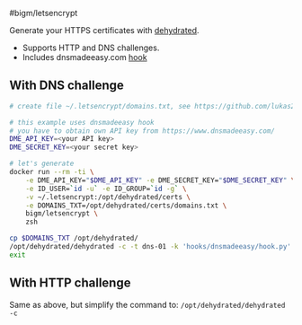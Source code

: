 #bigm/letsencrypt

Generate your HTTPS certificates with [dehydrated](https://github.com/lukas2511/dehydrated).
 
* Supports HTTP and DNS challenges.
* Includes dnsmadeeasy.com [hook](https://github.com/alisade/letsencrypt-DNSMadeEasy-hook)

## With DNS challenge

```bash
# create file ~/.letsencrypt/domains.txt, see https://github.com/lukas2511/dehydrated/blob/master/docs/domains_txt.md

# this example uses dnsmadeeasy hook
# you have to obtain own API key from https://www.dnsmadeeasy.com/
DME_API_KEY=<your API key>
DME_SECRET_KEY=<your secret key>

# let's generate
docker run --rm -ti \
    -e DME_API_KEY="$DME_API_KEY" -e DME_SECRET_KEY="$DME_SECRET_KEY" \
    -e ID_USER=`id -u` -e ID_GROUP=`id -g` \
    -v ~/.letsencrypt:/opt/dehydrated/certs \
    -e DOMAINS_TXT=/opt/dehydrated/certs/domains.txt \
    bigm/letsencrypt \
    zsh

cp $DOMAINS_TXT /opt/dehydrated/ 
/opt/dehydrated/dehydrated -c -t dns-01 -k 'hooks/dnsmadeeasy/hook.py'
exit
```

## With HTTP challenge

Same as above, but simplify the command to: `/opt/dehydrated/dehydrated -c`